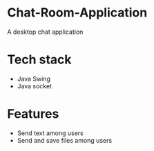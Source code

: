 # Chat-Room-Application
A desktop chat application </br>
# Tech stack
- Java Swing </br>
- Java socket </br>
# Features
- Send text among users </br>
- Send and save files among users
